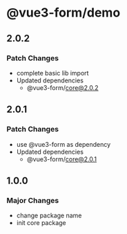 # @vue3-form/demo

## 2.0.2

### Patch Changes

- complete basic lib import
- Updated dependencies
  - @vue3-form/core@2.0.2

## 2.0.1

### Patch Changes

- use @vue3-form as dependency
- Updated dependencies
  - @vue3-form/core@2.0.1

## 1.0.0

### Major Changes

- change package name
- init core package
